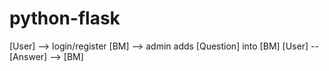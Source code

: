 # python-flask


[User]  --> login/register
[BM]  --> admin adds [Question] into [BM]
[User] -- [Answer] --> [BM]